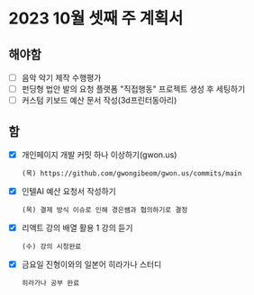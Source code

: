 # 2023 10월 셋째 주 계획서

## 해야함
- [ ] 음악 악기 제작 수행평가
- [ ] 펀딩형 법안 발의 요청 플랫폼 "직접행동" 프로젝트 생성 후 세팅하기
- [ ] 커스텀 키보드 예산 문서 작성(3d프린터동아리)

## 함
- [x] 개인페이지 개발 커밋 하나 이상하기(gwon.us)

      (목) https://github.com/gwongibeom/gwon.us/commits/main
      
- [x] 인텔AI 예산 요청서 작성하기

      (목) 결제 방식 이슈로 인해 경은쌤과 협의하기로 결정
      
- [x] 리액트 강의 배열 활용 1 강의 듣기

      (수) 강의 시청완료
      
- [x] 금요일 진형이와의 일본어 히라가나 스터디

      히라가나 공부 완료
